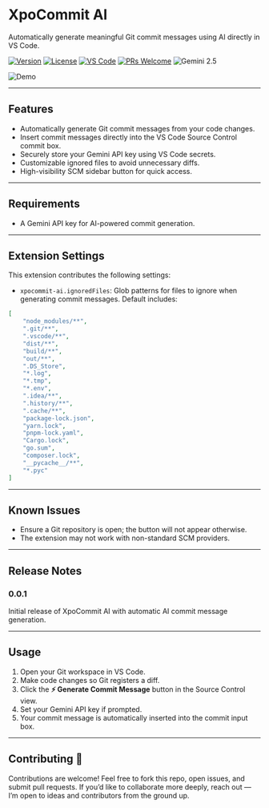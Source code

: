 # XpoCommit AI

Automatically generate meaningful Git commit messages using AI directly in VS Code.

[![Version](https://img.shields.io/badge/version-0.0.1-blue.svg?style=flat)](https://github.com/yourusername/XpoCommit-AI/releases) [![License](https://img.shields.io/badge/license-MIT-green.svg?style=flat)](LICENSE) [![VS Code](https://img.shields.io/badge/VS%20Code-extension-007ACC.svg?style=flat)](https://marketplace.visualstudio.com/) [![PRs Welcome](https://img.shields.io/badge/PRs-welcome-brightgreen.svg?style=flat)](https://github.com/yourusername/XpoCommit-AI/pulls) ![Gemini 2.5](https://img.shields.io/badge/LLM-Gemini%202.5-ff69b4.svg?style=flat)

![Demo](demogif.gif)

---

## Features

- Automatically generate Git commit messages from your code changes.
- Insert commit messages directly into the VS Code Source Control commit box.
- Securely store your Gemini API key using VS Code secrets.
- Customizable ignored files to avoid unnecessary diffs.
- High-visibility SCM sidebar button for quick access.

---

## Requirements

- A Gemini API key for AI-powered commit generation.

---

## Extension Settings

This extension contributes the following settings:

- `xpocommit-ai.ignoredFiles`: Glob patterns for files to ignore when generating commit messages. Default includes:

```json
[
	"node_modules/**",
	".git/**",
	".vscode/**",
	"dist/**",
	"build/**",
	"out/**",
	".DS_Store",
	"*.log",
	"*.tmp",
	"*.env",
	".idea/**",
	".history/**",
	".cache/**",
	"package-lock.json",
	"yarn.lock",
	"pnpm-lock.yaml",
	"Cargo.lock",
	"go.sum",
	"composer.lock",
	"__pycache__/**",
	"*.pyc"
]
```

---

## Known Issues

- Ensure a Git repository is open; the button will not appear otherwise.
- The extension may not work with non-standard SCM providers.

---

## Release Notes

### 0.0.1

Initial release of XpoCommit AI with automatic AI commit message generation.

---

## Usage

1. Open your Git workspace in VS Code.
2. Make code changes so Git registers a diff.
3. Click the **⚡ Generate Commit Message** button in the Source Control view.
4. Set your Gemini API key if prompted.
5. Your commit message is automatically inserted into the commit input box.

---

## Contributing 🤝

Contributions are welcome! Feel free to fork this repo, open issues, and submit pull requests.
If you’d like to collaborate more deeply, reach out — I’m open to ideas and contributors from the ground up.
